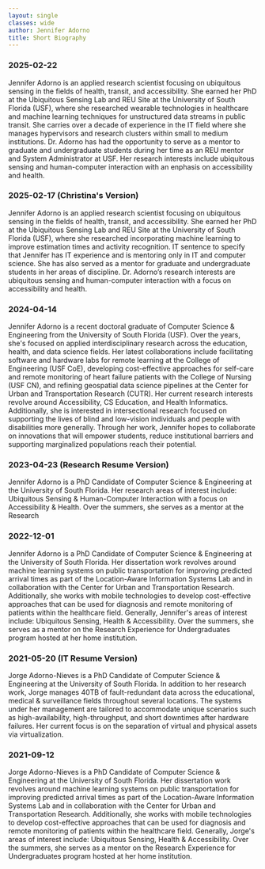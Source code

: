 ```yaml
---
layout: single
classes: wide
author: Jennifer Adorno
title: Short Biography
---
```


### 2025-02-22

Jennifer Adorno is an applied research scientist focusing on ubiquitous sensing in the fields of health, transit, and accessibility. She earned her PhD at the Ubiquitous Sensing Lab and REU Site at the University of South Florida (USF), where she researched wearable technologies in healthcare and machine learning techniques for unstructured data streams in public transit. She carries over a decade of experience in the IT field where she manages hypervisors and research clusters within small to medium institutions. Dr. Adorno has had the opportunity to serve as a mentor to graduate and undergraduate students during her time as an REU mentor and System Administrator at USF. Her research interests include ubiquitous sensing and human-computer interaction with an enphasis on accessibility and health.

### 2025-02-17 (Christina's Version)

Jennifer Adorno is an applied research scientist focusing on ubiquitous sensing in the fields of health, transit, and accessibility. She earned her PhD at the Ubiquitous Sensing Lab and REU Site at the University of South Florida (USF), where she researched incorporating machine learning to improve estimation times and activity recognition. IT sentence to specify that Jennifer has IT experience and is mentoring only in IT and computer science. She has also served as a mentor for graduate and undergraduate students in her areas of discipline. Dr. Adorno’s research interests are ubiquitous sensing and human-computer interaction with a focus on accessibility and health.

### 2024-04-14

Jennifer Adorno is a recent doctoral graduate of Computer Science & Engineering from the University of South Florida (USF). Over the years, she's focused on applied interdisciplinary research across the education, health, and data science fields. Her latest collaborations include facilitating software and hardware labs for remote learning at the College of Engineering (USF CoE), developing cost-effective approaches for self-care and remote monitoring of heart failure patients with the College of Nursing (USF CN), and refining geospatial data science pipelines at the Center for Urban and Transportation Research (CUTR). Her current research interests revolve around Accessibility, CS Education, and Health Informatics. Additionally, she is interested in intersectional research focused on supporting the lives of blind and low-vision individuals and people with disabilities more generally. Through her work, Jennifer hopes to collaborate on innovations that will empower students, reduce institutional barriers and supporting marginalized populations reach their potential.

### 2023-04-23 (Research Resume Version)

Jennifer Adorno is a PhD Candidate of Computer Science & Engineering at the University of South Florida. Her research areas of interest include: Ubiquitous Sensing & Human-Computer Interaction with a focus on Accessibility & Health. Over the summers, she serves as a mentor at the Research

### 2022-12-01

Jennifer Adorno is a PhD Candidate of Computer Science & Engineering at the University of South Florida. Her dissertation work revolves around machine learning systems on public transportation for improving predicted arrival times as part of the Location-Aware Information Systems Lab and in collaboration with the Center for Urban and Transportation Research. Additionally, she works with mobile technologies to develop cost-effective approaches that can be used for diagnosis and remote monitoring of patients within the healthcare field. Generally, Jennifer's areas of interest include: Ubiquitous Sensing, Health & Accessibility. Over the summers, she serves as a mentor on the Research Experience for Undergraduates program hosted at her home institution.

### 2021-05-20 (IT Resume Version)

Jorge Adorno-Nieves is a PhD Candidate of Computer Science & Engineering at the University of South Florida. In addition to her research work, Jorge manages 40TB of fault-redundant data across the educational, medical & surveillance fields throughout several locations. The systems under her management are tailored to accommodate unique scenarios such as high-availability, high-throughput, and short downtimes after hardware failures. Her current focus is on the separation of virtual and physical assets via virtualization.

### 2021-09-12

Jorge Adorno-Nieves is a PhD Candidate of Computer Science & Engineering at the University of South Florida. Her dissertation work revolves around machine learning systems on public transportation for improving predicted arrival times as part of the Location-Aware Information Systems Lab and in collaboration with the Center for Urban and Transportation Research. Additionally, she works with mobile technologies to develop cost-effective approaches that can be used for diagnosis and remote monitoring of patients within the healthcare field. Generally, Jorge's areas of interest include: Ubiquitous Sensing, Health & Accessibility. Over the summers, she serves as a mentor on the Research Experience for Undergraduates program hosted at her home institution.

